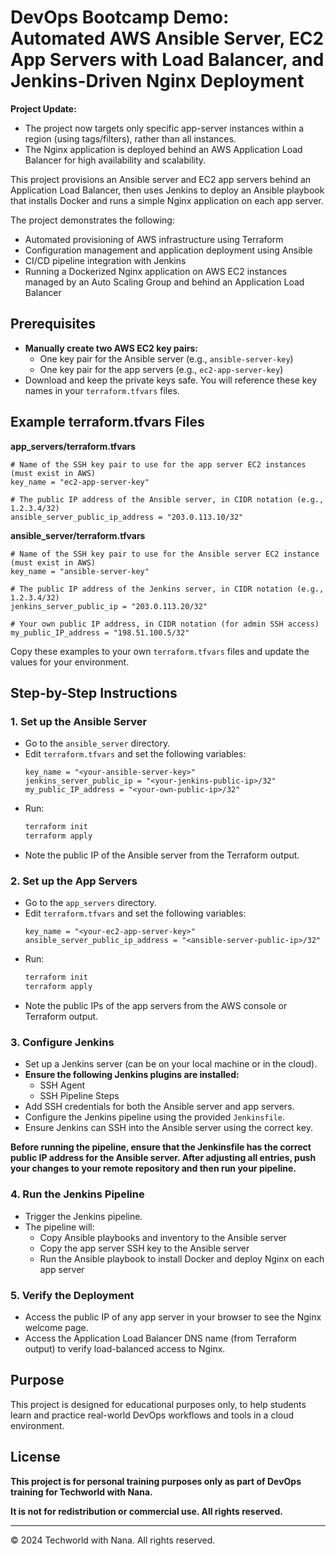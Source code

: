 # DevOps Bootcamp Demo: Automated AWS Ansible Server, EC2 App Servers with Load Balancer, and Jenkins-Driven Nginx Deployment

**Project Update:**
- The project now targets only specific app-server instances within a region (using tags/filters), rather than all instances.
- The Nginx application is deployed behind an AWS Application Load Balancer for high availability and scalability.

This project provisions an Ansible server and EC2 app servers behind an Application Load Balancer, then uses Jenkins to deploy an Ansible playbook that installs Docker and runs a simple Nginx application on each app server.

The project demonstrates the following:
- Automated provisioning of AWS infrastructure using Terraform
- Configuration management and application deployment using Ansible
- CI/CD pipeline integration with Jenkins
- Running a Dockerized Nginx application on AWS EC2 instances managed by an Auto Scaling Group and behind an Application Load Balancer

## Prerequisites

- **Manually create two AWS EC2 key pairs:**
  - One key pair for the Ansible server (e.g., `ansible-server-key`)
  - One key pair for the app servers (e.g., `ec2-app-server-key`)
- Download and keep the private keys safe. You will reference these key names in your `terraform.tfvars` files.

## Example terraform.tfvars Files

**app_servers/terraform.tfvars**
```hcl
# Name of the SSH key pair to use for the app server EC2 instances (must exist in AWS)
key_name = "ec2-app-server-key"

# The public IP address of the Ansible server, in CIDR notation (e.g., 1.2.3.4/32)
ansible_server_public_ip_address = "203.0.113.10/32"
```

**ansible_server/terraform.tfvars**
```hcl
# Name of the SSH key pair to use for the Ansible server EC2 instance (must exist in AWS)
key_name = "ansible-server-key"

# The public IP address of the Jenkins server, in CIDR notation (e.g., 1.2.3.4/32)
jenkins_server_public_ip = "203.0.113.20/32"

# Your own public IP address, in CIDR notation (for admin SSH access)
my_public_IP_address = "198.51.100.5/32"
```

Copy these examples to your own `terraform.tfvars` files and update the values for your environment.

## Step-by-Step Instructions

### 1. Set up the Ansible Server
- Go to the `ansible_server` directory.
- Edit `terraform.tfvars` and set the following variables:
  ```hcl
  key_name = "<your-ansible-server-key>"
  jenkins_server_public_ip = "<your-jenkins-public-ip>/32"
  my_public_IP_address = "<your-own-public-ip>/32"
  ```
- Run:
  ```sh
  terraform init
  terraform apply
  ```
- Note the public IP of the Ansible server from the Terraform output.

### 2. Set up the App Servers
- Go to the `app_servers` directory.
- Edit `terraform.tfvars` and set the following variables:
  ```hcl
  key_name = "<your-ec2-app-server-key>"
  ansible_server_public_ip_address = "<ansible-server-public-ip>/32"
  ```
- Run:
  ```sh
  terraform init
  terraform apply
  ```
- Note the public IPs of the app servers from the AWS console or Terraform output.

### 3. Configure Jenkins
- Set up a Jenkins server (can be on your local machine or in the cloud).
- **Ensure the following Jenkins plugins are installed:**
  - SSH Agent
  - SSH Pipeline Steps
- Add SSH credentials for both the Ansible server and app servers.
- Configure the Jenkins pipeline using the provided `Jenkinsfile`.
- Ensure Jenkins can SSH into the Ansible server using the correct key.

**Before running the pipeline, ensure that the Jenkinsfile has the correct public IP address for the Ansible server. After adjusting all entries, push your changes to your remote repository and then run your pipeline.**

### 4. Run the Jenkins Pipeline
- Trigger the Jenkins pipeline.
- The pipeline will:
  - Copy Ansible playbooks and inventory to the Ansible server
  - Copy the app server SSH key to the Ansible server
  - Run the Ansible playbook to install Docker and deploy Nginx on each app server

### 5. Verify the Deployment
- Access the public IP of any app server in your browser to see the Nginx welcome page.
- Access the Application Load Balancer DNS name (from Terraform output) to verify load-balanced access to Nginx.

## Purpose
This project is designed for educational purposes only, to help students learn and practice real-world DevOps workflows and tools in a cloud environment.

## License
**This project is for personal training purposes only as part of DevOps training for Techworld with Nana.**

**It is not for redistribution or commercial use. All rights reserved.**

---

© 2024 Techworld with Nana. All rights reserved.
